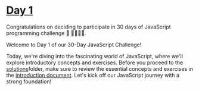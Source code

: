 # [Day 1](https://github.com/Asabeneh/30-Days-Of-JavaScript/blob/master/readMe.md)

Congratulations on deciding to participate in 30 days of JavaScript programming challenge 🥳 🚀👨🏻‍💻.

Welcome to Day 1 of our 30-Day JavaScript Challenge! 

Today, we're diving into the fascinating world of JavaScript, where we'll explore introductory concepts and exercises. Before you proceed to the [solutions](solutions-day1/)folder, make sure to review the essential concepts and exercises in the [introduction document](https://github.com/Asabeneh/30-Days-Of-JavaScript/blob/master/readMe.md). Let's kick off our JavaScript journey with a strong foundation!